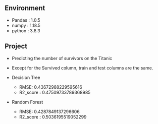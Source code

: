 ## Environment

* Pandas : 1.0.5
* numpy : 1.18.5
* python : 3.8.3



## Project

* Predicting the number of survivors on the Titanic
* Except for the Survived column, train and test columns are the same.



* Decision Tree
  * RMSE: 0.43672988229595616 
  * R2_score : 0.47509733789368985

* Random Forest 
  * RMSE: 0.4287849137296606 
  * R2_score : 0.5036195519052299


